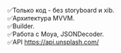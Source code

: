 
:white_check_mark:Только код - без storyboard и xib.   
:white_check_mark:Архитектура MVVM.   
:white_check_mark:Builder.   
:white_check_mark:Работа с Moya, JSONDecoder.   
:white_check_mark:API https://api.unsplash.com/    
